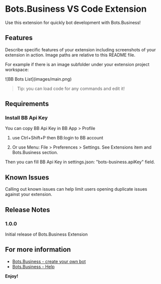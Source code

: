 # Bots.Business VS Code Extension

Use this extension for quickly bot development with Bots.Business!

## Features

Describe specific features of your extension including screenshots of your extension in action. Image paths are relative to this README file.

For example if there is an image subfolder under your extension project workspace:

\!\[BB Bots List\]\(images/main.png\)

> Tip: you can load code for any commands and edit it!

## Requirements

### Install BB Api Key
You can copy BB Api Key in BB App > Profile

1. use Ctrl+Shift+P then BB:login to BB account

2. Or use Menu: File > Preferences > Settings.
See Extensions item and Bots.Business section.

Then you can fill BB Api Key in settings.json: "bots-business.apiKey" field.


## Known Issues

Calling out known issues can help limit users opening duplicate issues against your extension.

## Release Notes

### 1.0.0

Initial release of Bots.Business Extension


## For more information

* [Bots.Business - create your own bot](https://bots.business)
* [Bots.Business - Help](https://help.bots.business)

**Enjoy!**
